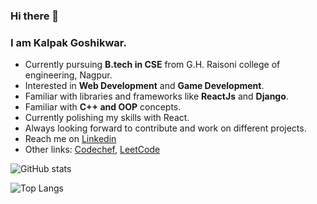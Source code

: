 ### Hi there 👋
### I am Kalpak Goshikwar.
 - Currently pursuing __B.tech in CSE__ from G.H. Raisoni college of engineering, Nagpur.
 - Interested in __Web Development__ and __Game Development__.
 - Familiar with libraries and frameworks like __ReactJs__ and __Django__.
 - Familiar with __C++ and OOP__ concepts. 
 - Currently polishing my skills with React.
 - Always looking forward to contribute and work on different projects.
 - Reach me on [Linkedin](https://www.linkedin.com/in/kalpakgoshikwar/)
 - Other links: [Codechef](https://www.codechef.com/users/kalpak_43), [LeetCode](https://leetcode.com/goshikwarkalpak/)

     
  ![GitHub stats](https://github-readme-stats.vercel.app/api?username=Kalpak43&show_icons=true&theme=tokyonight)  
  
  ![Top Langs](https://github-readme-stats.vercel.app/api/top-langs/?username=Kalpak43&theme=tokyonight)

<!--
**Kalpak43/Kalpak43** is a ✨ _special_ ✨ repository because its `README.md` (this file) appears on your GitHub profile.

Here are some ideas to get you started:

- 🔭 I’m currently working on ...
- 🌱 I’m currently learning ...
- 👯 I’m looking to collaborate on ...
- 🤔 I’m looking for help with ...
- 💬 Ask me about ...
- 📫 How to reach me: ...
- 😄 Pronouns: ...
- ⚡ Fun fact: ...
-->
